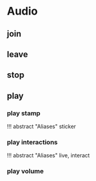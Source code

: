 <!-- Generated Document: Do not edit -->

# Audio

## join

## leave

## stop

## play

### play stamp

!!! abstract "Aliases"
    sticker

### play interactions

!!! abstract "Aliases"
    live, interact

### play volume